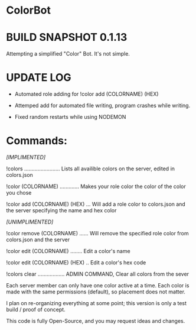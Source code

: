 # ColorBot

# BUILD SNAPSHOT 0.1.13
Attempting a simplified "Color" Bot.
It's not simple.

# UPDATE LOG
+ Automated role adding for !color add (COLORNAME) (HEX)

+ Attemped add for automated file writing, program crashes while writing.

* Fixed random restarts while using NODEMON

# Commands:
  *[IMPLIMENTED]*
  
  !colors ........................ Lists all availible colors on the server, edited in colors.json
  
  !color (COLORNAME) ............. Makes your role color the color of the color you chose
  
  !color add (COLORNAME) (HEX) ... Will add a role color to colors.json and the server specifying the name and hex color
  
  *[UNIMPLIMENTED]*
  
  !color remove (COLORNAME) ...... Will remove the specified role color from colors.json and the server
  
  !color edit (COLORNAME) ........ Edit a color's name
  
  !color edit (COLORNAME) (HEX) .. Edit a color's hex code
  
  !colors clear .................. ADMIN COMMAND, Clear all colors from the sever
  

Each server member can only have one color active at a time.
Each color is made with the same permissions (default), so placement does not matter.

I plan on re-organizing everything at some point; this version is only a test build / proof of concept.

This code is fully Open-Source, and you may request ideas and changes.
